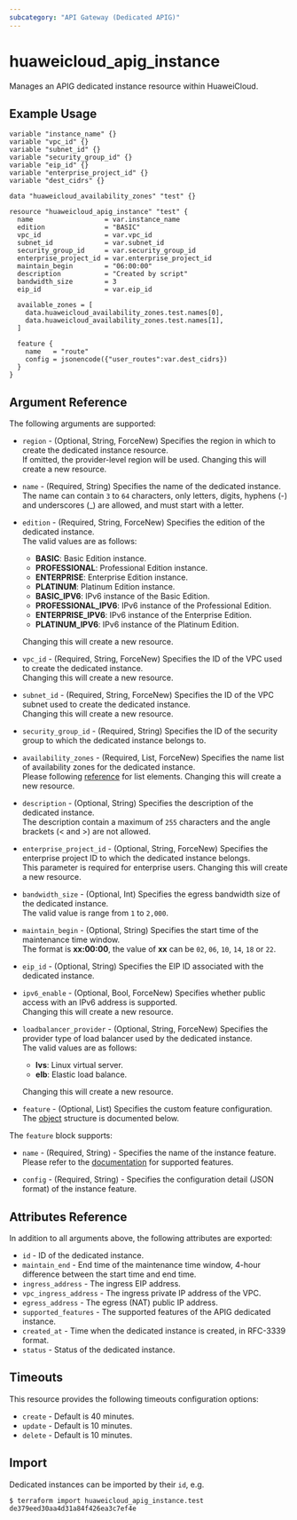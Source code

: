 ```yaml
---
subcategory: "API Gateway (Dedicated APIG)"
---
```


# huaweicloud_apig_instance

Manages an APIG dedicated instance resource within HuaweiCloud.

## Example Usage

```hcl
variable "instance_name" {}
variable "vpc_id" {}
variable "subnet_id" {}
variable "security_group_id" {}
variable "eip_id" {}
variable "enterprise_project_id" {}
variable "dest_cidrs" {}

data "huaweicloud_availability_zones" "test" {}

resource "huaweicloud_apig_instance" "test" {
  name                  = var.instance_name
  edition               = "BASIC"
  vpc_id                = var.vpc_id
  subnet_id             = var.subnet_id
  security_group_id     = var.security_group_id
  enterprise_project_id = var.enterprise_project_id
  maintain_begin        = "06:00:00"
  description           = "Created by script"
  bandwidth_size        = 3
  eip_id                = var.eip_id

  available_zones = [
    data.huaweicloud_availability_zones.test.names[0],
    data.huaweicloud_availability_zones.test.names[1],
  ]

  feature {
    name   = "route"
    config = jsonencode({"user_routes":var.dest_cidrs})
  }
}
```

## Argument Reference

The following arguments are supported:

* `region` - (Optional, String, ForceNew) Specifies the region in which to create the dedicated instance resource.  
  If omitted, the provider-level region will be used.
  Changing this will create a new resource.

* `name` - (Required, String) Specifies the name of the dedicated instance.  
  The name can contain `3` to `64` characters, only letters, digits, hyphens (-) and underscores (_) are allowed, and
  must start with a letter.

* `edition` - (Required, String, ForceNew) Specifies the edition of the dedicated instance.  
  The valid values are as follows:
  + **BASIC**: Basic Edition instance.
  + **PROFESSIONAL**: Professional Edition instance.
  + **ENTERPRISE**: Enterprise Edition instance.
  + **PLATINUM**: Platinum Edition instance.
  + **BASIC_IPV6**: IPv6 instance of the Basic Edition.
  + **PROFESSIONAL_IPV6**: IPv6 instance of the Professional Edition.
  + **ENTERPRISE_IPV6**: IPv6 instance of the Enterprise Edition.
  + **PLATINUM_IPV6**: IPv6 instance of the Platinum Edition.
  
  Changing this will create a new resource.

* `vpc_id` - (Required, String, ForceNew) Specifies the ID of the VPC used to create the dedicated instance.  
  Changing this will create a new resource.

* `subnet_id` - (Required, String, ForceNew) Specifies the ID of the VPC subnet used to create the dedicated instance.  
  Changing this will create a new resource.

* `security_group_id` - (Required, String) Specifies the ID of the security group to which the dedicated instance
  belongs to.

* `availability_zones` - (Required, List, ForceNew) Specifies the name list of availability zones for the dedicated
  instance.  
  Please following [reference](https://developer.huaweicloud.com/intl/en-us/endpoint?APIG) for list elements.
  Changing this will create a new resource.

* `description` - (Optional, String) Specifies the description of the dedicated instance.  
  The description contain a maximum of `255` characters and the angle brackets (< and >) are not allowed.

* `enterprise_project_id` - (Optional, String, ForceNew) Specifies the enterprise project ID to which the dedicated
  instance belongs.  
  This parameter is required for enterprise users. Changing this will create a new resource.

* `bandwidth_size` - (Optional, Int) Specifies the egress bandwidth size of the dedicated instance.  
  The valid value is range from `1` to `2,000`.

* `maintain_begin` - (Optional, String) Specifies the start time of the maintenance time window.  
  The format is **xx:00:00**, the value of **xx** can be `02`, `06`, `10`, `14`, `18` or `22`.

* `eip_id` - (Optional, String) Specifies the EIP ID associated with the dedicated instance.

* `ipv6_enable` - (Optional, Bool, ForceNew) Specifies whether public access with an IPv6 address is supported.  
  Changing this will create a new resource.

* `loadbalancer_provider` - (Optional, String, ForceNew) Specifies the provider type of load balancer used by the
  dedicated instance.  
  The valid values are as follows:
  + **lvs**: Linux virtual server.
  + **elb**: Elastic load balance.

  Changing this will create a new resource.

* `feature` - (Optional, List) Specifies the custom feature configuration.  
  The [object](#instance_feature) structure is documented below.

<a name="instance_feature"></a>
The `feature` block supports:

* `name` - (Required, String) - Specifies the name of the instance feature.
  Please refer to the [documentation](https://support.huaweicloud.com/intl/en-us/api-apig/apig-api-20200402.html)
  for supported features.

* `config` - (Required, String) - Specifies the configuration detail (JSON format) of the instance feature.

## Attributes Reference

In addition to all arguments above, the following attributes are exported:

* `id` - ID of the dedicated instance.
* `maintain_end` - End time of the maintenance time window, 4-hour difference between the start time and end time.
* `ingress_address` - The ingress EIP address.
* `vpc_ingress_address` - The ingress private IP address of the VPC.
* `egress_address` - The egress (NAT) public IP address.
* `supported_features` - The supported features of the APIG dedicated instance.
* `created_at` - Time when the dedicated instance is created, in RFC-3339 format.
* `status` - Status of the dedicated instance.

## Timeouts

This resource provides the following timeouts configuration options:

* `create` - Default is 40 minutes.
* `update` - Default is 10 minutes.
* `delete` - Default is 10 minutes.

## Import

Dedicated instances can be imported by their `id`, e.g.

```
$ terraform import huaweicloud_apig_instance.test de379eed30aa4d31a84f426ea3c7ef4e
```
